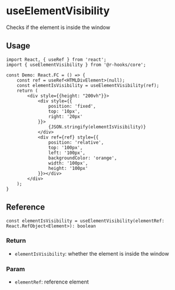 # useElementVisibility

Checks if the element is inside the window

## Usage
```tsx
import React, { useRef } from 'react';
import { useElementVisibility } from '@r-hooks/core';

const Demo: React.FC = () => {
    const ref = useRef<HTMLDivElement>(null);
    const elementIsVisibility = useElementVisibility(ref);
    return (
        <div style={{height: "200vh"}}>
            <div style={{
                position: 'fixed',
                top: '10px',
                right: '20px'
            }}>
                {JSON.stringify(elementIsVisibility)}
            </div>
            <div ref={ref} style={{
                position: 'relative',
                top: '100px',
                left: '100px',
                backgroundColor: 'orange',
                width: '100px',
                height: '100px'
            }}></div>
        </div>
    );
}
```

## Reference

```tsx
const elementIsVisibility = useElementVisibility(elementRef: React.RefObject<Element>): boolean
```

### Return
- `elementIsVisibility`: whether the element is inside the window

### Param
- `elementRef`: reference element